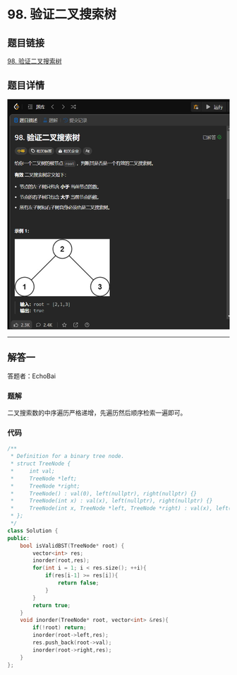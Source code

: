 # 98. 验证二叉搜索树
## 题目链接  
[98. 验证二叉搜索树](https://leetcode.cn/problems/validate-binary-search-tree/description/)
## 题目详情
![题目图片](Img/98.png)

***
## 解答一
答题者：EchoBai

### 题解
二叉搜索数的中序遍历严格递增，先遍历然后顺序检索一遍即可。
### 代码
``` cpp
/**
 * Definition for a binary tree node.
 * struct TreeNode {
 *     int val;
 *     TreeNode *left;
 *     TreeNode *right;
 *     TreeNode() : val(0), left(nullptr), right(nullptr) {}
 *     TreeNode(int x) : val(x), left(nullptr), right(nullptr) {}
 *     TreeNode(int x, TreeNode *left, TreeNode *right) : val(x), left(left), right(right) {}
 * };
 */
class Solution {
public:
    bool isValidBST(TreeNode* root) {
        vector<int> res;
        inorder(root,res);
        for(int i = 1; i < res.size(); ++i){
            if(res[i-1] >= res[i]){
                return false;
            }
        }
        return true;
    }
    void inorder(TreeNode* root, vector<int> &res){
        if(!root) return;
        inorder(root->left,res);
        res.push_back(root->val);
        inorder(root->right,res);
    }
};
```


